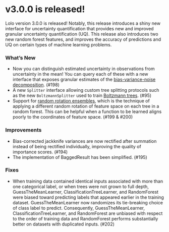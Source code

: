 # v3.0.0 is released!

Lolo version 3.0.0 is released! Notably, this release introduces a shiny new interface for uncertainty quantification that provides new and improved granular uncertainty quantification (UQ). This release also introduces two new random forest features, and improves the accuracy of predictions and UQ on certain types of machine learning problems.

### What’s New

* Now you can distinguish estimated uncertainty in observations from uncertainty in the mean! You can query each of these with a new interface that exposes granular estimates of the [bias-variance-noise decomposition](https://en.wikipedia.org/wiki/Bias%E2%80%93variance_tradeoff). (#198)
* A new `Splitter` interface allowing custom tree splitting protocols such as the new `BoltzmannSplitter` used to train [Boltzmann trees](https://www.youtube.com/watch?v=wWChMOkNlWk). (#95)
* Support for [random rotation ensembles](http://www.jmlr.org/papers/v17/blaser16a.html), which is the technique of applying a different random rotation of feature space on each tree in a random forest. This can be helpful when a function to be learned aligns poorly to the coordinates of feature space. (#199 & #200)

### Improvements

* Bias-corrected jackknife variances are now rectified after summation instead of being rectified individually, improving the quality of importance scores. (#194)
* The implementation of BaggedResult has been simplified. (#195)

### Fixes

* When training data contained identical inputs associated with more than one categorical label, or when trees were not grown to full depth, GuessTheMeanLearner, ClassificationTreeLearner, and RandomForest were biased toward predicting labels that appeared earlier in the training dataset.
GuessTheMeanLearner now randomizes its tie-breaking choice of class label to predict. Consequently, GuessTheMeanLearner, ClassificationTreeLearner, and RandomForest are unbiased with respect to the order of training data and RandomForest performs substantially better on datasets with duplicated inputs. (#202)
